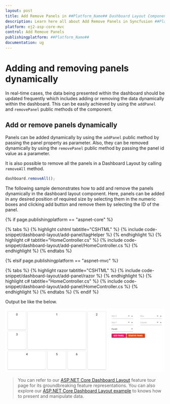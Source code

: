 ```yaml
---
layout: post
title: Add Remove Panels in ##Platform_Name## Dashboard Layout Component
description: Learn here all about Add Remove Panels in Syncfusion ##Platform_Name## Dashboard Layout component and more.
platform: ej2-asp-core-mvc
control: Add Remove Panels
publishingplatform: ##Platform_Name##
documentation: ug
---
```



# Adding and removing panels dynamically

In real-time cases, the data being presented within the dashboard should be updated frequently which includes adding or removing the data dynamically within the dashboard. This can be easily achieved by using the `addPanel` and `removePanel` public methods of the component.

## Add or remove panels dynamically

Panels can be added dynamically by using the `addPanel` public method by passing the panel property as parameter. Also, they can be removed dynamically by using the `removePanel` public method by passing the panel id value as a parameter.

It is also possible to remove all the panels in a Dashboard Layout by calling `removeAll` method.

```js
dashboard.removeAll();

```

The following sample demonstrates how to add and remove the panels dynamically in the dashboard layout component. Here, panels can be added in any desired position of required size by selecting them in the numeric boxes and clicking add button and remove them by selecting the ID of the panel.

{% if page.publishingplatform == "aspnet-core" %}

{% tabs %}
{% highlight cshtml tabtitle="CSHTML" %}
{% include code-snippet/dashboard-layout/add-panel/tagHelper %}
{% endhighlight %}
{% highlight c# tabtitle="HomeController.cs" %}
{% include code-snippet/dashboard-layout/add-panel/HomeController.cs %}
{% endhighlight %}
{% endtabs %}

{% elsif page.publishingplatform == "aspnet-mvc" %}

{% tabs %}
{% highlight razor tabtitle="CSHTML" %}
{% include code-snippet/dashboard-layout/add-panel/razor %}
{% endhighlight %}
{% highlight c# tabtitle="HomeController.cs" %}
{% include code-snippet/dashboard-layout/add-panel/HomeController.cs %}
{% endhighlight %}
{% endtabs %}
{% endif %}



Output be like the below.

![Add or remove panels dynamically](./../images/add_panel.PNG)

> You can refer to our [ASP.NET Core Dashboard Layout](https://www.syncfusion.com/aspnet-core-ui-controls/dashboard-layout) feature tour page for its groundbreaking feature representations. You can also explore our [ASP.NET Core Dashboard Layout example](https://ej2.syncfusion.com/aspnetcore/DashboardLayout/DefaultFunctionalities#/material) to knows how to present and manipulate data.